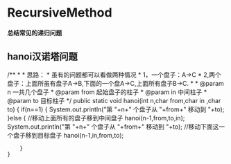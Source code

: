# RecursiveMethod
**总结常见的递归问题**

##  hanoi汉诺塔问题
   /**
     * 
     * 思路：
     * 	虽有的问题都可以看做两种情况
     * 		1，一个盘子：A->C
     * 		2,两个盘子：上面所虽有盘子A->B,下面的一个盘A->C,上面所有盘子B->C.
     * 
     * @param n				一共几个盘子
     * @param from			起始盘子的柱子
     * @param in			中间柱子
     * @param to			目标柱子
     */
    public static void hanoi(int n,char from,char in ,char to) {
    	if(n==1) {
    		System.out.println("第 "+n+" 个盘子从 "+from+" 移动到 "+to);
    	}else {
    		//移动上面所有的盘子移到中间盘子
    		hanoi(n-1,from,to,in);
    		System.out.println("第 "+n+" 个盘子从 "+from+" 移动到 "+to);
    		//移动下面这一个盘子移到目标盘子
    		hanoi(n-1,in,from,to);
    		
    	}
    }
